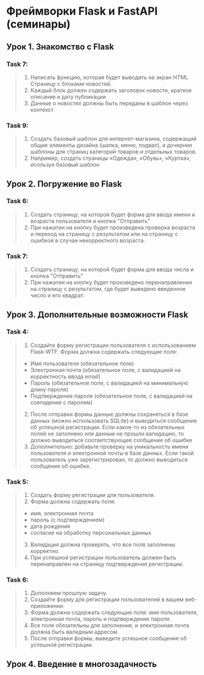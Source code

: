 # Фреймворки Flask и FastAPI (семинары)
## Урок 1. Знакомство с Flask

### Task 7: 
> 1. Написать функцию, которая будет выводить на экран HTML Страницу с блоками новостей.
> 2. Каждый блок должен содержать заголовок новости, краткое описание и дату публикации
> 3. Данные о новостях должны быть переданы в шаблон через контекст

### Task 9: 
> 1. Создать базовый шаблон для интернет-магазина, содержащий общие элементы дизайна (шапка, меню, подвал), и дочерние
> шаблоны для страниц категорий товаров и отдельных товаров.  
> 2. Например, создать страницы «Одежда», «Обувь», «Куртка», исользуя базовый шаблон

## Урок 2. Погружение во Flask

### Task 6:
> 1. Создать страницу, на которой будет форма для ввода имени
и возраста пользователя и кнопка "Отправить"
> 2. При нажатии на кнопку будет произведена проверка
возраста и переход на страницу с результатом или на
страницу с ошибкой в случае некорректного возраста.

### Task 7:
> 1. Создать страницу, на которой будет форма для ввода числа
и кнопка "Отправить"
> 2. При нажатии на кнопку будет произведено
перенаправление на страницу с результатом, где будет
выведено введенное число и его квадрат.

## Урок 3. Дополнительные возможности Flask

### Task 4:
> 1. Создайте форму регистрации пользователя с использованием Flask-WTF. Форма должна
содержать следующие поля:
> - Имя пользователя (обязательное поле)
> - Электронная почта (обязательное поле, с валидацией на корректность ввода email)
> - Пароль (обязательное поле, с валидацией на минимальную длину пароля)
> - Подтверждение пароля (обязательное поле, с валидацией на совпадение с паролем)
> 2. После отправки формы данные должны сохраняться в базе данных (можно использовать SQLite)
и выводиться сообщение об успешной регистрации. Если какое-то из обязательных полей не
заполнено или данные не прошли валидацию, то должно выводиться соответствующее
сообщение об ошибке
> 3. Дополнительно: добавьте проверку на уникальность имени пользователя и электронной почты в
базе данных. Если такой пользователь уже зарегистрирован, то должно выводиться сообщение
об ошибке.

### Task 5:
> 1. Создать форму регистрации для пользователя.
> 2. Форма должна содержать поля:
> - имя, электронная почта
> - пароль (с подтверждением)
> - дата рождения
> - согласие на обработку персональных данных
> 3. Валидация должна проверять, что все поля заполнены
корректно.
> 4. При успешной регистрации пользователь должен быть
перенаправлен на страницу подтверждения регистрации.

### Task 6:
> 1. Дополняем прошлую задачу.
> 2. Создайте форму для регистрации пользователей в вашем
веб-приложении.
> 3. Форма должна содержать следующие поля: имя
пользователя, электронная почта, пароль и подтверждение
пароля.
> 4. Все поля обязательны для заполнения, и электронная почта
должна быть валидным адресом.
> 5. После отправки формы, выведите успешное сообщение об
успешной регистрации.


## Урок 4. Введение в многозадачность
